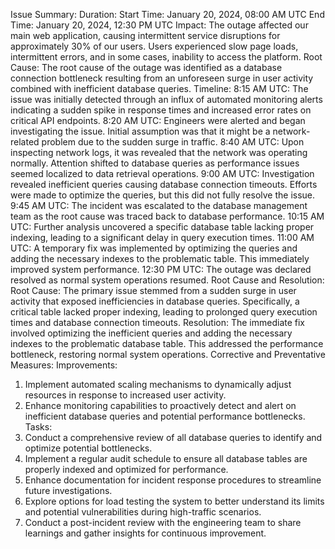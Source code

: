 Issue Summary:
Duration: Start Time: January 20, 2024, 08:00 AM UTC End Time: January 20, 2024, 12:30 PM UTC
Impact: The outage affected our main web application, causing intermittent service disruptions for approximately 30% of our users. Users experienced slow page loads, intermittent errors, and in some cases, inability to access the platform.
Root Cause: The root cause of the outage was identified as a database connection bottleneck resulting from an unforeseen surge in user activity combined with inefficient database queries.
Timeline:
8:15 AM UTC: The issue was initially detected through an influx of automated monitoring alerts indicating a sudden spike in response times and increased error rates on critical API endpoints.
8:20 AM UTC: Engineers were alerted and began investigating the issue. Initial assumption was that it might be a network-related problem due to the sudden surge in traffic.
8:40 AM UTC: Upon inspecting network logs, it was revealed that the network was operating normally. Attention shifted to database queries as performance issues seemed localized to data retrieval operations.
9:00 AM UTC: Investigation revealed inefficient queries causing database connection timeouts. Efforts were made to optimize the queries, but this did not fully resolve the issue.
9:45 AM UTC: The incident was escalated to the database management team as the root cause was traced back to database performance.
10:15 AM UTC: Further analysis uncovered a specific database table lacking proper indexing, leading to a significant delay in query execution times.
11:00 AM UTC: A temporary fix was implemented by optimizing the queries and adding the necessary indexes to the problematic table. This immediately improved system performance.
12:30 PM UTC: The outage was declared resolved as normal system operations resumed.
Root Cause and Resolution:
Root Cause: The primary issue stemmed from a sudden surge in user activity that exposed inefficiencies in database queries. Specifically, a critical table lacked proper indexing, leading to prolonged query execution times and database connection timeouts.
Resolution: The immediate fix involved optimizing the inefficient queries and adding the necessary indexes to the problematic database table. This addressed the performance bottleneck, restoring normal system operations.
Corrective and Preventative Measures:
Improvements:
1.	Implement automated scaling mechanisms to dynamically adjust resources in response to increased user activity.
2.	Enhance monitoring capabilities to proactively detect and alert on inefficient database queries and potential performance bottlenecks.
Tasks:
1.	Conduct a comprehensive review of all database queries to identify and optimize potential bottlenecks.
2.	Implement a regular audit schedule to ensure all database tables are properly indexed and optimized for performance.
3.	Enhance documentation for incident response procedures to streamline future investigations.
4.	Explore options for load testing the system to better understand its limits and potential vulnerabilities during high-traffic scenarios.
5.	Conduct a post-incident review with the engineering team to share learnings and gather insights for continuous improvement.
